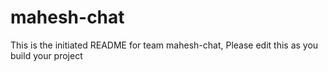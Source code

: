 # mahesh-chat
This is the initiated README for team mahesh-chat, Please edit this as you build your project
